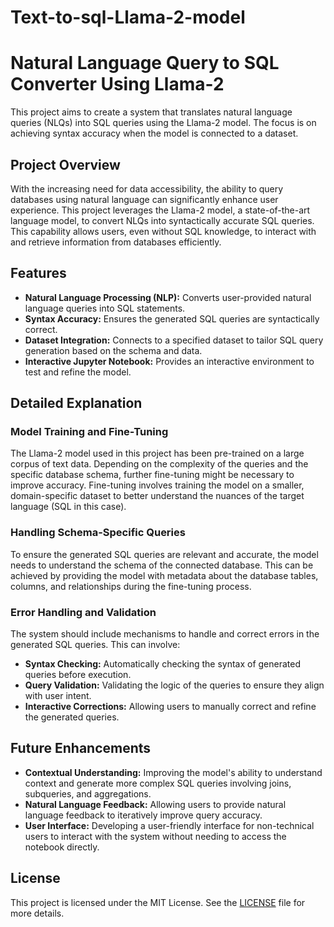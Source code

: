 # Text-to-sql-Llama-2-model

# Natural Language Query to SQL Converter Using Llama-2

This project aims to create a system that translates natural language queries (NLQs) into SQL queries using the Llama-2 model. The focus is on achieving syntax accuracy when the model is connected to a dataset.

## Project Overview

With the increasing need for data accessibility, the ability to query databases using natural language can significantly enhance user experience. This project leverages the Llama-2 model, a state-of-the-art language model, to convert NLQs into syntactically accurate SQL queries. This capability allows users, even without SQL knowledge, to interact with and retrieve information from databases efficiently.

## Features

- **Natural Language Processing (NLP):** Converts user-provided natural language queries into SQL statements.
- **Syntax Accuracy:** Ensures the generated SQL queries are syntactically correct.
- **Dataset Integration:** Connects to a specified dataset to tailor SQL query generation based on the schema and data.
- **Interactive Jupyter Notebook:** Provides an interactive environment to test and refine the model.

## Detailed Explanation

### Model Training and Fine-Tuning

The Llama-2 model used in this project has been pre-trained on a large corpus of text data. Depending on the complexity of the queries and the specific database schema, further fine-tuning might be necessary to improve accuracy. Fine-tuning involves training the model on a smaller, domain-specific dataset to better understand the nuances of the target language (SQL in this case).

### Handling Schema-Specific Queries

To ensure the generated SQL queries are relevant and accurate, the model needs to understand the schema of the connected database. This can be achieved by providing the model with metadata about the database tables, columns, and relationships during the fine-tuning process.

### Error Handling and Validation

The system should include mechanisms to handle and correct errors in the generated SQL queries. This can involve:

- **Syntax Checking:** Automatically checking the syntax of generated queries before execution.
- **Query Validation:** Validating the logic of the queries to ensure they align with user intent.
- **Interactive Corrections:** Allowing users to manually correct and refine the generated queries.

## Future Enhancements

- **Contextual Understanding:** Improving the model's ability to understand context and generate more complex SQL queries involving joins, subqueries, and aggregations.
- **Natural Language Feedback:** Allowing users to provide natural language feedback to iteratively improve query accuracy.
- **User Interface:** Developing a user-friendly interface for non-technical users to interact with the system without needing to access the notebook directly.

## License

This project is licensed under the MIT License. See the [LICENSE](LICENSE) file for more details.
